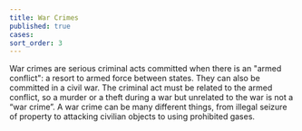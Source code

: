 ```yaml
---
title: War Crimes
published: true
cases:
sort_order: 3
---
```



War crimes are serious criminal acts committed when there is an "armed conflict": a resort to armed force between states. They can also be committed in a civil war. The criminal act must be related to the armed conflict, so a murder or a theft during a war but unrelated to the war is not a “war crime”. A war crime can be many different things, from illegal seizure of property to attacking civilian objects to using prohibited gases.

&nbsp;

&nbsp;